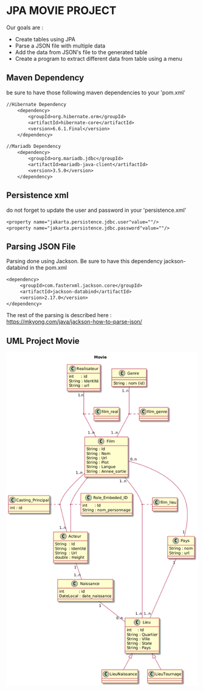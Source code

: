 # JPA MOVIE PROJECT

Our goals are :
- Create tables using JPA
- Parse a JSON file with multiple data
- Add the data from JSON's file to the generated table
- Create a program to extract different data from table using a menu

## Maven Dependency

be sure to have those following maven dependencies to your 'pom.xml'

```
//Hibernate Dependency
    <dependency>
        <groupId>org.hibernate.orm</groupId>
        <artifactId>hibernate-core</artifactId>
        <version>6.6.1.Final</version>
    </dependency>
```
```
//Mariadb Dependency
    <dependency>
        <groupId>org.mariadb.jdbc</groupId>
        <artifactId>mariadb-java-client</artifactId>
        <version>3.5.0</version>
    </dependency>
```

## Persistence xml

do not forget to update the user and password in your 'persistence.xml'

    <property name="jakarta.persistence.jdbc.user"value=""/>
    <property name="jakarta.persistence.jdbc.password"value=""/>


## Parsing JSON File

Parsing done using Jackson.
Be sure to have this dependency jackson-databind in the pom.xml

    <dependency>
         <groupId>com.fasterxml.jackson.core</groupId>
         <artifactId>jackson-databind</artifactId>
         <version>2.17.0</version>
    </dependency>


The rest of the parsing is described here : https://mkyong.com/java/jackson-how-to-parse-json/

## UML Project Movie

![UML Project Movie.png](src%2Fmain%2Fconception%2FUML%20Project%20Movie.png)
